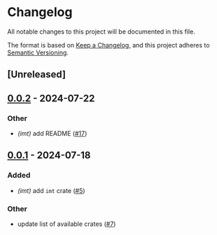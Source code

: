 # Changelog

All notable changes to this project will be documented in this file.

The format is based on [Keep a Changelog](https://keepachangelog.com/en/1.0.0/),
and this project adheres to [Semantic Versioning](https://semver.org/spec/v2.0.0.html).

## [Unreleased]

## [0.0.2](https://github.com/privacy-scaling-explorations/zk-kit.rust/compare/v0.0.1...v0.0.2) - 2024-07-22

### Other

- _(imt)_ add README ([#17](https://github.com/privacy-scaling-explorations/zk-kit.rust/pull/17))

## [0.0.1](https://github.com/privacy-scaling-explorations/zk-kit.rust/releases/tag/v0.0.1) - 2024-07-18

### Added

- _(imt)_ add `imt` crate ([#5](https://github.com/privacy-scaling-explorations/zk-kit.rust/pull/5))

### Other

- update list of available crates ([#7](https://github.com/privacy-scaling-explorations/zk-kit.rust/pull/7))
